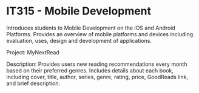 # IT315 - Mobile Development

Introduces students to Mobile Development on the iOS and Android Platforms. Provides an overview of mobile platforms and devices including evaluation, uses, design and development of applications. 

Project: MyNextRead

Description: Provides users new reading recommendations every month based on their preferred genres. Includes details about each book, including cover, title, author, series, genre, rating, price, GoodReads link, and brief description. 
